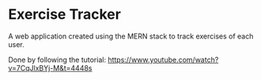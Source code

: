 # Exercise Tracker

A web application created using the MERN stack to track exercises of each user.

Done by following the tutorial: https://www.youtube.com/watch?v=7CqJlxBYj-M&t=4448s
